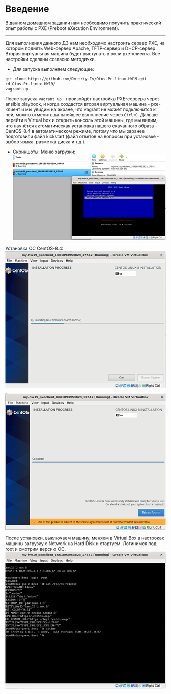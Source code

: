 # **Введение**

В данном домашнем задании нам необходимо получить практический опыт работы c PXE (Preboot eXecution Environment).

---

Для выполнения данного ДЗ нам необходимо настроить сервер PXE, на котором поднять Web-сервер Apache, TFTP-сервер и DHCP-сервер. Вторая виртуальная машина будет выступать в роли pxe-клиента. Все настройки сделаны согласно методички.

- Для запуска выполняем следующее:
```
git clone https://github.com/Dmitriy-Iv/Otus-Pr-linux-HW19.git
cd Otus-Pr-linux-HW19/
vagrant up
```

После запуска `vagrant up` - произойдёт настройка PXE-сервера через ansible playbook, и когда создастся вторая виртуальная машина - pxe-клиент и мы увидим на экране, что vagrant не может подключится к ней, можно отменить дальнейшее выполнение через `Ctrl+C`. Дальше перейти в Virtual box и открыть консоль этой машины, где мы видим, что начнётся актоматическая установка нашего скачанного образа - CentOS-8.4 в автоматическом режиме, потому что мы заранее подготовили файл kickstart (файл ответов на вопросы при установке - выбор языка, разметка диска и т.д.).

- Скриншоты:
Меню загрузки:
![alt text](/screenshots/hw19-1.png?raw=true "Screenshot2")

Установка ОС CentOS-8.4:
![alt text](/screenshots/hw19-2.PNG?raw=true "Screenshot2")

![alt text](/screenshots/hw19-3.PNG?raw=true "Screenshot3")

После установки, выключаем машину, меняем в Virtual Box в настроках машины загрузку с Network на Hard Disk и стартуем. Логинимся под root и смотрим версию OC.
![alt text](/screenshots/hw19-4.PNG?raw=true "Screenshot4")